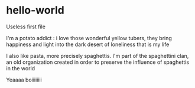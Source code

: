 # hello-world
Useless first file

I'm a potato addict : i love those wonderful yellow tubers, they bring happiness and light into the dark desert of loneliness
that is my life

I also like pasta, more precisely spaghettis. I'm part of the spaghettini clan, an old organization created in order to preserve the influence of spaghettis in the world

Yeaaaa boiiiiiiii
